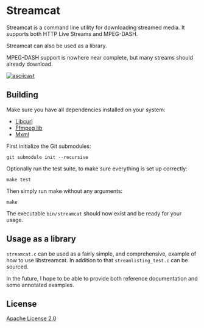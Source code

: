# Streamcat
Streamcat is a command line utility for downloading streamed media. It supports
both HTTP Live Streams and MPEG-DASH.

Streamcat can also be used as a library.

MPEG-DASH support is nowhere near complete, but many streams should already
download.

[![asciicast](https://asciinema.org/a/221190.svg)](https://asciinema.org/a/221190)

## Building
Make sure you have all dependencies installed on your system:
* [Libcurl][1]
* [Ffmpeg lib][2]
* [Mxml][3]

First initialize the Git submodules:

    git submodule init --recursive

Optionally run the test suite, to make sure everything is set up
correctly:

    make test

Then simply run make without any arguments:

    make

The executable `bin/streamcat` should now exist and be ready for your usage.

## Usage as a library
`streamcat.c` can be used as a fairly simple, and comprehensive, example of how
to use libstreamcat. In addition to that `streamlisting_test.c` can be sourced.

In the future, I hope to be able to provide both reference documentation and
some annotated examples.

## License

[Apache License 2.0](LICENSE)

[1]: https://curl.haxx.se/libcurl/
[2]: https://www.ffmpeg.org/
[3]: https://www.msweet.org/mxml/
